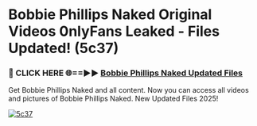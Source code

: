 # Bobbie Phillips Naked Original Videos 0nlyFans Leaked - Files Updated! (5c37)

<h3>🔴 CLICK HERE 🌐==►► <a href="https://tinyurl.com/up5wt9bj" rel="nofollow">Bobbie Phillips Naked Updated Files</a></h3>

Get Bobbie Phillips Naked and all content. Now you can access all videos and pictures of Bobbie Phillips Naked. New Updated Files 2025!

[![5c37](https://i.imgur.com/ABiUzMV.gif)](https://tinyurl.com/up5wt9bj)
